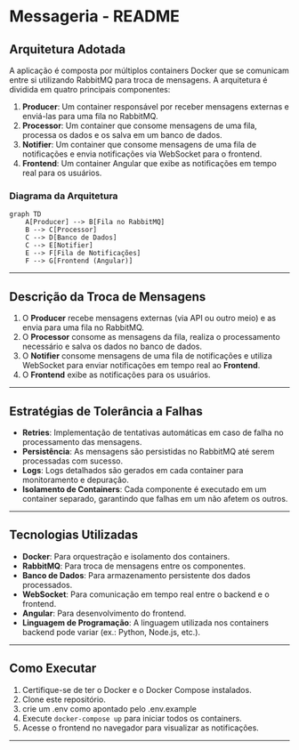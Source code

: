 # Messageria - README

## Arquitetura Adotada

A aplicação é composta por múltiplos containers Docker que se comunicam entre si utilizando RabbitMQ para troca de mensagens. A arquitetura é dividida em quatro principais componentes:

1. **Producer**: Um container responsável por receber mensagens externas e enviá-las para uma fila no RabbitMQ.
2. **Processor**: Um container que consome mensagens de uma fila, processa os dados e os salva em um banco de dados.
3. **Notifier**: Um container que consome mensagens de uma fila de notificações e envia notificações via WebSocket para o frontend.
4. **Frontend**: Um container Angular que exibe as notificações em tempo real para os usuários.

### Diagrama da Arquitetura

```mermaid
graph TD
    A[Producer] --> B[Fila no RabbitMQ]
    B --> C[Processor]
    C --> D[Banco de Dados]
    C --> E[Notifier]
    E --> F[Fila de Notificações]
    F --> G[Frontend (Angular)]
```

---

## Descrição da Troca de Mensagens

1. O **Producer** recebe mensagens externas (via API ou outro meio) e as envia para uma fila no RabbitMQ.
2. O **Processor** consome as mensagens da fila, realiza o processamento necessário e salva os dados no banco de dados.
3. O **Notifier** consome mensagens de uma fila de notificações e utiliza WebSocket para enviar notificações em tempo real ao **Frontend**.
4. O **Frontend** exibe as notificações para os usuários.

---

## Estratégias de Tolerância a Falhas

- **Retries**: Implementação de tentativas automáticas em caso de falha no processamento das mensagens.
- **Persistência**: As mensagens são persistidas no RabbitMQ até serem processadas com sucesso.
- **Logs**: Logs detalhados são gerados em cada container para monitoramento e depuração.
- **Isolamento de Containers**: Cada componente é executado em um container separado, garantindo que falhas em um não afetem os outros.

---

## Tecnologias Utilizadas

- **Docker**: Para orquestração e isolamento dos containers.
- **RabbitMQ**: Para troca de mensagens entre os componentes.
- **Banco de Dados**: Para armazenamento persistente dos dados processados.
- **WebSocket**: Para comunicação em tempo real entre o backend e o frontend.
- **Angular**: Para desenvolvimento do frontend.
- **Linguagem de Programação**: A linguagem utilizada nos containers backend pode variar (ex.: Python, Node.js, etc.).

---

## Como Executar

1. Certifique-se de ter o Docker e o Docker Compose instalados.
2. Clone este repositório.
3. crie um .env como apontado pelo .env.example
4. Execute `docker-compose up` para iniciar todos os containers.
5. Acesse o frontend no navegador para visualizar as notificações.

---



